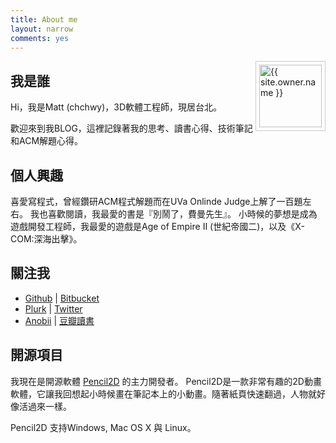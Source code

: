 ```yaml
---
title: About me
layout: narrow
comments: yes
---
```



<img src="{{ site.owner.avatar }}" alt="{{ site.owner.name }}" class="avatar" style="width: 100px; margin: 0 0 8px; border: solid 1px #ccc; float: right; padding: 5px;" />

## 我是誰

Hi，我是Matt (chchwy)，3D軟體工程師，現居台北。

歡迎來到我BLOG，這裡記錄著我的思考、讀書心得、技術筆記和ACM解題心得。

## 個人興趣

喜愛寫程式，曾經鑽研ACM程式解題而在UVa Onlinde Judge上解了一百題左右。
我也喜歡閱讀，我最愛的書是『別鬧了，費曼先生』。
小時候的夢想是成為遊戲開發工程師，我最愛的遊戲是Age of Empire II (世紀帝國二)，以及《X-COM:深海出擊》。

## 關注我

* [Github](http://github.com/chchwy) | [Bitbucket](http://bitbucket.org/chchwy)
* [Plurk](http://www.plurk.com/chchwy) | [Twitter](http://twitter.com/chchwy)
* [Anobii](http://www.anobii.com/chchwy) | [豆瓣讀書](http://book.douban.com/people/65684654/)

## 開源項目

我現在是開源軟體 [Pencil2D][0] 的主力開發者。
Pencil2D是一款非常有趣的2D動畫軟體，它讓我回想起小時候畫在筆記本上的小動畫。隨著紙頁快速翻過，人物就好像活過來一樣。

Pencil2D 支持Windows, Mac OS X 與 Linux。


[0]: http://pencil2d.org "Pencil2D"